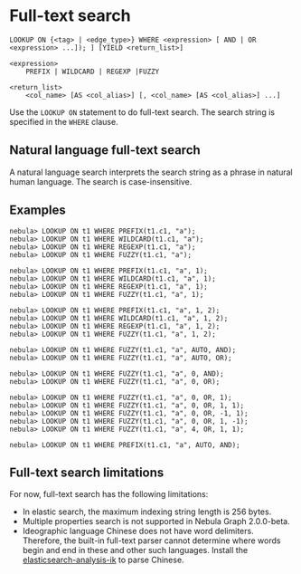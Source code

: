 # Full-text search

```ngql
LOOKUP ON {<tag> | <edge_type>} WHERE <expression> [ AND | OR <expression> ...]); ] [YIELD <return_list>]

<expression>
    PREFIX | WILDCARD | REGEXP |FUZZY

<return_list>
    <col_name> [AS <col_alias>] [, <col_name> [AS <col_alias>] ...]
```

Use the `LOOKUP ON` statement to do full-text search. The search string is specified in the `WHERE` clause.

## Natural language full-text search

A natural language search interprets the search string as a phrase in natural human language. The search is case-insensitive.

## Examples

```ngql
nebula> LOOKUP ON t1 WHERE PREFIX(t1.c1, "a");
nebula> LOOKUP ON t1 WHERE WILDCARD(t1.c1, "a");
nebula> LOOKUP ON t1 WHERE REGEXP(t1.c1, "a");
nebula> LOOKUP ON t1 WHERE FUZZY(t1.c1, "a");

nebula> LOOKUP ON t1 WHERE PREFIX(t1.c1, "a", 1);
nebula> LOOKUP ON t1 WHERE WILDCARD(t1.c1, "a", 1);
nebula> LOOKUP ON t1 WHERE REGEXP(t1.c1, "a", 1);
nebula> LOOKUP ON t1 WHERE FUZZY(t1.c1, "a", 1);

nebula> LOOKUP ON t1 WHERE PREFIX(t1.c1, "a", 1, 2);
nebula> LOOKUP ON t1 WHERE WILDCARD(t1.c1, "a", 1, 2);
nebula> LOOKUP ON t1 WHERE REGEXP(t1.c1, "a", 1, 2);
nebula> LOOKUP ON t1 WHERE FUZZY(t1.c1, "a", 1, 2);

nebula> LOOKUP ON t1 WHERE FUZZY(t1.c1, "a", AUTO, AND);
nebula> LOOKUP ON t1 WHERE FUZZY(t1.c1, "a", AUTO, OR);

nebula> LOOKUP ON t1 WHERE FUZZY(t1.c1, "a", 0, AND);
nebula> LOOKUP ON t1 WHERE FUZZY(t1.c1, "a", 0, OR);

nebula> LOOKUP ON t1 WHERE FUZZY(t1.c1, "a", 0, OR, 1);
nebula> LOOKUP ON t1 WHERE FUZZY(t1.c1, "a", 0, OR, 1, 1);
nebula> LOOKUP ON t1 WHERE FUZZY(t1.c1, "a", 0, OR, -1, 1);
nebula> LOOKUP ON t1 WHERE FUZZY(t1.c1, "a", 0, OR, 1, -1);
nebula> LOOKUP ON t1 WHERE FUZZY(t1.c1, "a", 4, OR, 1, 1);

nebula> LOOKUP ON t1 WHERE PREFIX(t1.c1, "a", AUTO, AND);
```

## Full-text search limitations

For now, full-text search has the following limitations:

- In elastic search, the maximum indexing string length is 256 bytes.
- Multiple properties search is not supported in Nebula Graph 2.0.0-beta.
- Ideographic language Chinese does not have word delimiters. Therefore, the built-in full-text parser cannot determine where words begin and end in these and other such languages. Install the [elasticsearch-analysis-ik](https://github.com/medcl/elasticsearch-analysis-ik) to parse Chinese.
